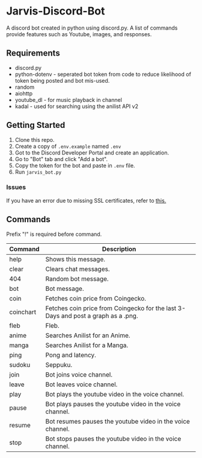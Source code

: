 # Jarvis-Discord-Bot
A discord bot created in python using discord.py. A list of commands provide features such as Youtube, images, and responses.

## Requirements
- discord.py
- python-dotenv - seperated bot token from code to reduce likelihood of token being posted and bot mis-used.
- random
- aiohttp
- youtube_dl - for music playback in channel
- kadal - used for searching using the anilist API v2

## Getting Started
1. Clone this repo.
2. Create a copy of `.env.example` named `.env`
3. Got to the Discord Developer Portal and create an application.
4. Go to "Bot" tab and click "Add a bot".
5. Copy the token for the bot and paste in `.env` file.
6. Run `jarvis_bot.py`

### Issues
If you have an error due to missing SSL certificates, refer to [this.](https://github.com/Rapptz/discord.py/issues/4159)

## Commands
Prefix "!" is required before command.

| Command | Description |
| --- | --- |
| help | Shows this message. |
| clear | Clears chat messages. |
| 404 | Random bot message. |
| bot | Bot message. |
| coin | Fetches coin price from Coingecko. |
| coinchart | Fetches coin price from Coingecko for the last 3-Days and post a graph as a .png. |
| fleb | Fleb. |
| anime | Searches Anilist for an Anime. |
| manga | Searches Anilist for a Manga. |
| ping | Pong and latency.|
| sudoku | Seppuku. |
| join | Bot joins voice channel. |
| leave | Bot leaves voice channel. |
| play | Bot plays the youtube video in the voice channel. |
| pause | Bot plays pauses the youtube video in the voice channel. |
| resume | Bot resumes pauses the youtube video in the voice channel. |
| stop | Bot stops pauses the youtube video in the voice channel. |
